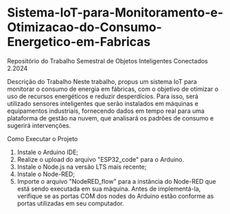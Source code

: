 # Sistema-IoT-para-Monitoramento-e-Otimizacao-do-Consumo-Energetico-em-Fabricas
Repositório do Trabalho Semestral de Objetos Inteligentes Conectados 2.2024


Descrição do Trabalho
Neste trabalho, propus um sistema IoT para monitorar o consumo de energia em fábricas, com o objetivo de otimizar o uso de recursos energéticos e reduzir desperdícios. Para isso, será utilizado sensores inteligentes que serão instalados em máquinas e equipamentos industriais, fornecendo dados em tempo real para uma plataforma de gestão na nuvem, que analisará os padrões de consumo e sugerirá intervenções.

Como Executar o Projeto
1. Instale o Arduino IDE;
2. Realize o upload do arquivo "ESP32_code" para o Arduino.
3. Instale o Node.js na versão LTS mais recente;
4. Instale o Node-RED;
5. Importe o arquivo "NodeRED_flow" para a instância do Node-RED que está sendo executada em sua máquina. Antes de implementá-la, verifique se as portas COM dos nodes do Arduino estão conforme as portas utilizadas em seu computador.
